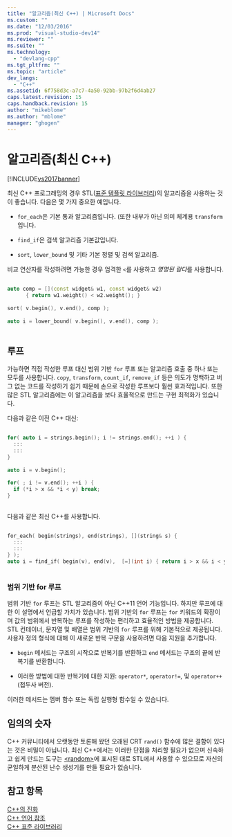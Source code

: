 ```yaml
---
title: "알고리즘(최신 C++) | Microsoft Docs"
ms.custom: ""
ms.date: "12/03/2016"
ms.prod: "visual-studio-dev14"
ms.reviewer: ""
ms.suite: ""
ms.technology: 
  - "devlang-cpp"
ms.tgt_pltfrm: ""
ms.topic: "article"
dev_langs: 
  - "C++"
ms.assetid: 6f758d3c-a7c7-4a50-92bb-97b2f6d4ab27
caps.latest.revision: 15
caps.handback.revision: 15
author: "mikeblome"
ms.author: "mblome"
manager: "ghogen"
---
```

# 알고리즘(최신 C++)
[!INCLUDE[vs2017banner](../assembler/inline/includes/vs2017banner.md)]

최신 C\+\+ 프로그래밍의 경우 STL\([표준 템플릿 라이브러리](../standard-library/cpp-standard-library-reference.md)\)의 알고리즘을 사용하는 것이 좋습니다.  다음은 몇 가지 중요한 예입니다.  
  
-   `for_each`은 기본 통과 알고리즘입니다. \(또한 내부가 아닌 의미 체계용 `transform`입니다.  
  
-   `find_if`은 검색 알고리즘 기본값입니다.  
  
-   `sort`, `lower_bound` 및 기타 기본 정렬 및 검색 알고리즘.  
  
 비교 연산자를 작성하려면 가능한 경우 엄격한 `<`를 사용하고  *명명된 람다*를 사용합니다.  
  
```cpp  
  
auto comp = [](const widget& w1, const widget& w2)  
      { return w1.weight() < w2.weight(); }  
  
sort( v.begin(), v.end(), comp );  
  
auto i = lower_bound( v.begin(), v.end(), comp );  
  
```  
  
## 루프  
 가능하면 직접 작성한 루프 대신 범위 기반 `for` 루프 또는 알고리즘 호출 중 하나 또는 모두를 사용합니다.  `copy`, `transform`, `count_if`, `remove_if` 등은 의도가 명백하고 버그 없는 코드를 작성하기 쉽기 때문에 손으로 작성한 루프보다 훨씬 효과적입니다.  또한 많은 STL 알고리즘에는 이 알고리즘을 보다 효율적으로 만드는 구현 최적화가 있습니다.  
  
 다음과 같은 이전 C\+\+ 대신:  
  
```cpp  
  
for( auto i = strings.begin(); i != strings.end(); ++i ) {  
  :::  
  :::  
}  
  
auto i = v.begin();  
  
for( ; i != v.end(); ++i ) {  
  if (*i > x && *i < y) break;  
}  
  
```  
  
 다음과 같은 최신 C\+\+를 사용합니다.  
  
```cpp  
  
for_each( begin(strings), end(strings), [](string& s) {  
  :::  
  :::  
} );  
auto i = find_if( begin(v), end(v),  [=](int i) { return i > x && i < y; }  );  
  
```  
  
### 범위 기반 for 루프  
 범위 기반 `for` 루프는 STL 알고리즘이 아닌 C\+\+11 언어 기능입니다.  하지만 루프에 대한 이 설명에서 언급할 가치가 있습니다.  범위 기반의 `for` 루프는 `for` 키워드의 확장이며 값의 범위에서 반복하는 루프를 작성하는 편리하고 효율적인 방법을 제공합니다.  STL 컨테이너, 문자열 및 배열은 범위 기반의 `for` 루프를 위해 기본적으로 제공됩니다.  사용자 정의 형식에 대해 이 새로운 반복 구문을 사용하려면 다음 지원을 추가합니다.  
  
-   `begin` 메서드는 구조의 시작으로 반복기를 반환하고 `end` 메서드는 구조의 끝에 반복기를 반환합니다.  
  
-   이러한 방법에 대한 반복기에 대한 지원: `operator*`, `operator!=`, 및 `operator++`\(접두사 버전\).  
  
 이러한 메서드는 멤버 함수 또는 독립 실행형 함수일 수 있습니다.  
  
## 임의의 숫자  
 C\+\+ 커뮤니티에서 오랫동안 토론해 왔던 오래된 CRT `rand()` 함수에 많은 결함이 있다는 것은 비밀이 아닙니다.  최신 C\+\+에서는 이러한 단점을 처리할 필요가 없으며 신속하고 쉽게 만드는 도구는 [\<random\>](../standard-library/random.md)에 표시된 대로 STL에서 사용할 수 있으므로 자신의 균일하게 분산된 난수 생성기를 만들 필요가 없습니다.  
  
## 참고 항목  
 [C\+\+의 진화](../cpp/welcome-back-to-cpp-modern-cpp.md)   
 [C\+\+ 언어 참조](../cpp/cpp-language-reference.md)   
 [C\+\+ 표준 라이브러리](../standard-library/cpp-standard-library-reference.md)